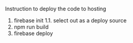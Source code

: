 Instruction to deploy the code to hosting

1. firebase init
1.1. select out as a deploy source
2. npm run build
3. firebase deploy